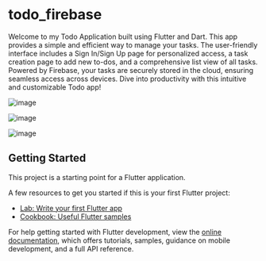 # todo_firebase

Welcome to my Todo Application built using Flutter and Dart. This app provides a simple and efficient way to manage your tasks. The user-friendly interface includes a Sign In/Sign Up page for personalized access, a task creation page to add new to-dos, and a comprehensive list view of all tasks. Powered by Firebase, your tasks are securely stored in the cloud, ensuring seamless access across devices. Dive into productivity with this intuitive and customizable Todo app!



![image](https://github.com/akshat598/todo_flutter_application/assets/97584314/ac5aafae-51a6-460e-8190-8409a591d629)




 

![image](https://github.com/akshat598/todo_flutter_application/assets/97584314/3cd18c35-f46d-47c7-99a7-72bb03eaba1a)





![image](https://github.com/akshat598/todo_flutter_application/assets/97584314/40072eb5-c5bc-4153-b115-955a1899c9cc)



















































































































































## Getting Started

This project is a starting point for a Flutter application.

A few resources to get you started if this is your first Flutter project:

- [Lab: Write your first Flutter app](https://docs.flutter.dev/get-started/codelab)
- [Cookbook: Useful Flutter samples](https://docs.flutter.dev/cookbook)

For help getting started with Flutter development, view the
[online documentation](https://docs.flutter.dev/), which offers tutorials,
samples, guidance on mobile development, and a full API reference.
